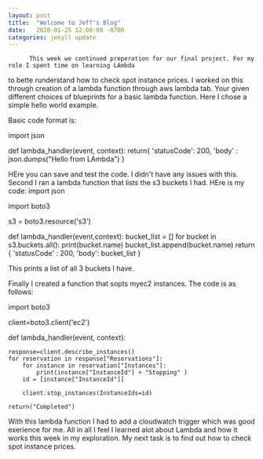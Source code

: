 ```yaml
---
layout: post
title:  "Welcome to Jeff's Blog"
date:   2020-01-25 12:00:00 -0700
categories: jekyll update
---
```

          This week we continued preperation for our final project. For my role I spent time on learning LAmbda
 to bette runderstand how to check spot instance prices. I worked on this through creation of a lambda function 
through aws lambda tab. Your given different choices of blueprints for a basic lambda function. Here I chose a simple 
hello world example. 


Basic code format is: 

import json

def lambda_handler(event, context):
 return{
       'statusCode': 200,
      'body' : json.dumps("Hello from LAmbda")
} 

HEre you can save and test the code.  I didn't have any issues with this. 
Second I ran a lambda function that lists the s3 buckets I had. HEre is my code:
import json

import boto3

s3 = boto3.resource('s3')

def lambda_handler(event,context):
    bucket_list = []
    for bucket in s3.buckets.all():
        print(bucket.name)
        bucket_list.append(bucket.name) 
    return {
        'statusCode' : 200,
        'body': bucket_list
    }

This prints a list of all 3 buckets I have. 

Finally I created a function that sopts myec2 instances. The code is as follows:

import boto3 

client=boto3.client('ec2')
    
def lambda_handler(event, context):
     
    response=client.describe_instances()
    for reservation in response["Reservations"]:
        for instance in reservation["Instances"]:
            print(instance["InstanceId"] + "Stopping" )
        id = [instance["InstanceId"]]    
        
        client.stop_instances(InstanceIds=id)
        
    return("Completed")
 
 With this lambda function I had to add a cloudwatch trigger which was good exerience for me. All in all I feel 
I learned alot about Lambda  and how it works this week in my exploration. My next task is to find out how to check spot instance 
prices. 


